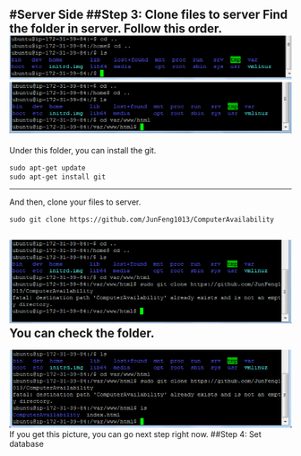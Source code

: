 #Server Side
##Step 3: Clone files to server
Find the folder in server. Follow this order.
![alt text](https://github.com/JunFeng1013/ComputerAvailability/blob/master/Picture/step3-1.png)
![alt text](https://github.com/JunFeng1013/ComputerAvailability/blob/master/Picture/step3-2.png)
---
Under this folder, you can install the git.
```
sudo apt-get update
sudo apt-get install git
```
---
And then, clone your files to server.
```
sudo git clone https://github.com/JunFeng1013/ComputerAvailability
```
![alt text](https://github.com/JunFeng1013/ComputerAvailability/blob/master/Picture/step3-3.png)
You can check the folder.
---
![alt text](https://github.com/JunFeng1013/ComputerAvailability/blob/master/Picture/step3-4.png)
If you get this picture, you can go next step right now.
##Step 4: Set database


